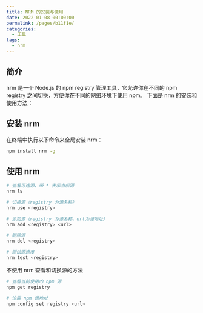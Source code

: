 ```yaml
---
title: NRM 的安装与使用
date: 2022-01-08 00:00:00
permalink: /pages/b11f1e/
categories: 
  - 工具
tags: 
  - nrm
---
```


## 简介

nrm 是一个 Node.js 的 npm registry 管理工具，它允许你在不同的 npm registry 之间切换，方便你在不同的网络环境下使用 npm。
下面是 nrm 的安装和使用方法：

<!-- more -->

## 安装 nrm

在终端中执行以下命令来全局安装 nrm：

```bash
npm install nrm -g
```

## 使用 nrm

```bash
# 查看可选源，带 * 表示当前源
nrm ls

# 切换源（registry 为源名称）
nrm use <registry>

# 添加源（registry 为源名称，url为源地址）
nrm add <registry> <url>

# 删除源
nrm del <registry>

# 测试源速度
nrm test <registry>
```

不使用 nrm 查看和切换源的方法

```bash
# 查看当前使用的 npm 源
npm get registry

# 设置 npm 源地址
npm config set registry <url>
```
